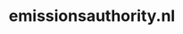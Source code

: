---
layout: post
title:  "emissionsauthority.nl"
internal_url:  "/dutchgov/emissionsauthority.nl.html"
subdomains_count: 5
all_subdomains_count: 7
urls_count: 4
ssl_rank: 100
http_rank: 70
url_link: /data/emissionsauthority.nl/urls.txt
all_subdomains_link: /data/emissionsauthority.nl/all_subdomains.txt
subdomains_link: /data/emissionsauthority.nl/subdomains.txt
categories: dutchgov
---